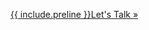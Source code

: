 <a class="{{ include.class }}" href="http://www.bountifulmoneycoach.com/schedule.html">{{ include.preline }}Let's Talk <span class="symbol">»</span></a>

